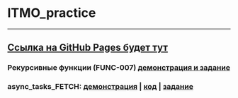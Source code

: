 # ITMO_practice
---
[Ссылка на GitHub Pages будет тут](https://kubasovainna.github.io/ITMO_ptactice/)
---
### Рекурсивные функции (FUNC-007) [демонстрация и задание](https://kodaktor.ru/?!=__func_ab68a)  
### async_tasks_FETCH: [демонстрация](https://kubasovainna.github.io/ITMO_practice/async_tasks_03-03-2021/index.html) | [код](https://github.com/kubasovainna/ITMO_practice/tree/main/async_tasks_03-03-2021) | [задание](https://kodaktor.ru/async_tasks)
